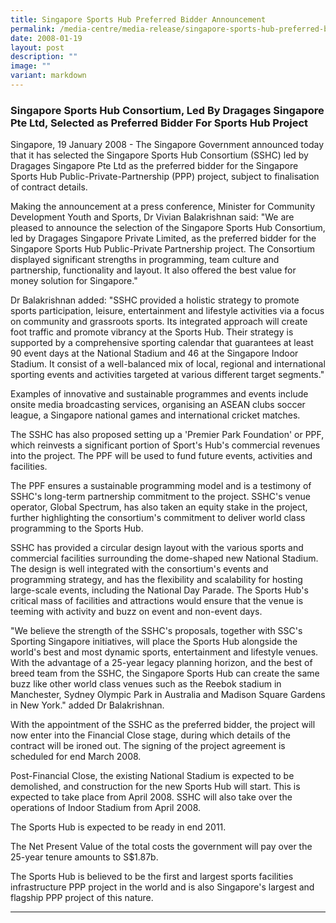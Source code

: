 ```yaml
---
title: Singapore Sports Hub Preferred Bidder Announcement
permalink: /media-centre/media-release/singapore-sports-hub-preferred-bidder-announcement/
date: 2008-01-19
layout: post
description: ""
image: ""
variant: markdown
---
```

### **Singapore Sports Hub Consortium, Led By Dragages Singapore Pte Ltd, Selected as Preferred Bidder For Sports Hub Project**

Singapore, 19 January 2008 - The Singapore Government announced today that it has selected the Singapore Sports Hub Consortium (SSHC) led by Dragages Singapore Pte Ltd as the preferred bidder for the Singapore Sports Hub Public-Private-Partnership (PPP) project, subject to finalisation of contract details.

Making the announcement at a press conference, Minister for Community Development Youth and Sports, Dr Vivian Balakrishnan said: "We are pleased to announce the selection of the Singapore Sports Hub Consortium, led by Dragages Singapore Private Limited, as the preferred bidder for the Singapore Sports Hub Public-Private Partnership project. The Consortium displayed significant strengths in programming, team culture and partnership, functionality and layout. It also offered the best value for money solution for Singapore."

Dr Balakrishnan added: "SSHC provided a holistic strategy to promote sports participation, leisure, entertainment and lifestyle activities via a focus on community and grassroots sports. Its integrated approach will create foot traffic and promote vibrancy at the Sports Hub. Their strategy is supported by a comprehensive sporting calendar that guarantees at least 90 event days at the National Stadium and 46 at the Singapore Indoor Stadium. It consist of a well-balanced mix of local, regional and international sporting events and activities targeted at various different target segments."

Examples of innovative and sustainable programmes and events include onsite media broadcasting services, organising an ASEAN clubs soccer league, a Singapore national games and international cricket matches.

The SSHC has also proposed setting up a 'Premier Park Foundation' or PPF, which reinvests a significant portion of Sport's Hub's commercial revenues into the project. The PPF will be used to fund future events, activities and facilities.

The PPF ensures a sustainable programming model and is a testimony of SSHC's long-term partnership commitment to the project. SSHC's venue operator, Global Spectrum, has also taken an equity stake in the project, further highlighting the consortium's commitment to deliver world class programming to the Sports Hub.

SSHC has provided a circular design layout with the various sports and commercial facilities surrounding the dome-shaped new National Stadium. The design is well integrated with the consortium's events and programming strategy, and has the flexibility and scalability for hosting large-scale events, including the National Day Parade. The Sports Hub's critical mass of facilities and attractions would ensure that the venue is teeming with activity and buzz on event and non-event days.

"We believe the strength of the SSHC's proposals, together with SSC's Sporting Singapore initiatives, will place the Sports Hub alongside the world's best and most dynamic sports, entertainment and lifestyle venues. With the advantage of a 25-year legacy planning horizon, and the best of breed team from the SSHC, the Singapore Sports Hub can create the same buzz like other world class venues such as the Reebok stadium in Manchester, Sydney Olympic Park in Australia and Madison Square Gardens in New York." added Dr Balakrishnan.

With the appointment of the SSHC as the preferred bidder, the project will now enter into the Financial Close stage, during which details of the contract will be ironed out. The signing of the project agreement is scheduled for end March 2008.

Post-Financial Close, the existing National Stadium is expected to be demolished, and construction for the new Sports Hub will start. This is expected to take place from April 2008. SSHC will also take over the operations of Indoor Stadium from April 2008.

The Sports Hub is expected to be ready in end 2011.

The Net Present Value of the total costs the government will pay over the 25-year tenure amounts to S$1.87b.

The Sports Hub is believed to be the first and largest sports facilities infrastructure PPP project in the world and is also Singapore's largest and flagship PPP project of this nature.

---